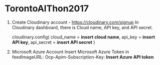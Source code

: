 # TorontoAIThon2017


1) Create Cloudinary account - https://cloudinary.com/signup
   In Cloudinary dashboard, there is Cloud name, API key, and API secret.
   
   cloudinary.config( 
   cloud_name = **insert cloud name**, 
   api_key = **insert API key**, 
   api_secret = **insert API secret** 
   )

2) Microsoft Azure Account 
   Insert Microsoft Azure Token in feedImageURL: Ocp-Apim-Subscription-Key: **Insert Azure API token**
